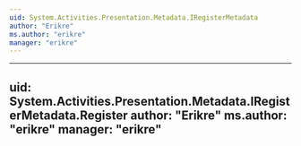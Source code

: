 ```yaml
---
uid: System.Activities.Presentation.Metadata.IRegisterMetadata
author: "Erikre"
ms.author: "erikre"
manager: "erikre"
---
```


---
uid: System.Activities.Presentation.Metadata.IRegisterMetadata.Register
author: "Erikre"
ms.author: "erikre"
manager: "erikre"
---
